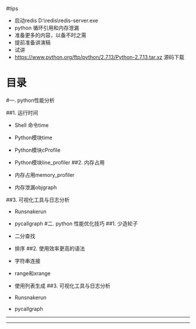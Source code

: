 #tips
- 启动redis D:\\redis\\redis-server.exe
- python 循环引用和内存泄漏
- 准备更多的内容，以备不时之需
- 提前准备讲演稿
- 试讲
- https://www.python.org/ftp/python/2.7.13/Python-2.7.13.tar.xz 源码下载

# 目录

#一. python性能分析	

##1.  运行时间
- Shell 命令time
- Python模块time
- Python模块cProfile
- Python模块line_profiler
##2. 内存占用
- 内存占用memory_profiler

- 内存泄漏objgraph

##3. 可视化工具与日志分析
- Runsnakerun
- pycallgraph
#二. python 性能优化技巧
##1.  少造轮子
- 二分查找
- 排序
##2. 使用效率更高的语法
- 字符串连接
- range和xrange
- 使用列表生成
##3. 可视化工具与日志分析
- Runsnakerun

- pycallgraph

***

***